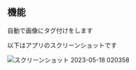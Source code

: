 ## 機能

自動で画像にタグ付けをします

以下はアプリのスクリーンショットです

![スクリーンショット 2023-05-18 020358](https://github.com/reg77777/image-share/assets/29976655/aabe11d9-e901-4691-bbf1-ab1d8288407b)
